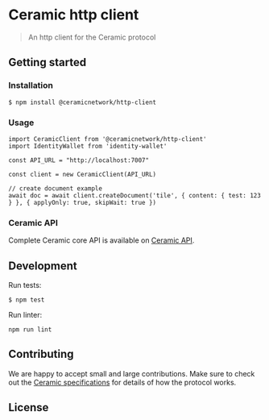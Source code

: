# Ceramic http client

> An http client for the Ceramic protocol

## Getting started

### Installation
```
$ npm install @ceramicnetwork/http-client
```

### Usage

```
import CeramicClient from '@ceramicnetwork/http-client'
import IdentityWallet from 'identity-wallet'

const API_URL = "http://localhost:7007"

const client = new CeramicClient(API_URL)

// create document example
await doc = await client.createDocument('tile', { content: { test: 123 } }, { applyOnly: true, skipWait: true })
```

### Ceramic API

Complete Ceramic core API is available on [Ceramic API](https://github.com/ceramicnetwork/js-ceramic/blob/master/packages/common/src/ceramic-api.ts).

## Development
Run tests:
```
$ npm test
```

Run linter:
```
npm run lint
```

## Contributing
We are happy to accept small and large contributions. Make sure to check out the [Ceramic specifications](https://github.com/ceramicnetwork/specs) for details of how the protocol works.

## License
